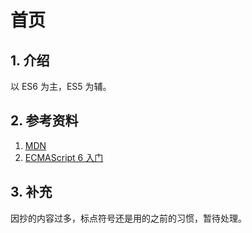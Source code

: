 # 首页

## 1. 介绍

以 ES6 为主，ES5 为辅。



## 2. 参考资料

1. [MDN](https://developer.mozilla.org/zh-CN/)
2. [ECMAScript 6 入门](http://es6.ruanyifeng.com/)



## 3. 补充

因抄的内容过多，标点符号还是用的之前的习惯，暂待处理。